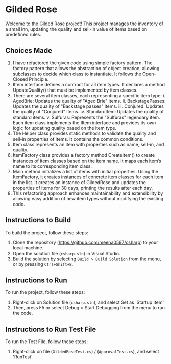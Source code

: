 # Gilded Rose

Welcome to the Gilded Rose project! This project manages the inventory of a small inn, updating the quality and sell-in value of items based on predefined rules.

## Choices Made
1. I have refactored the given code using simple factory pattern. The factory pattern that allows the abstraction of object creation, allowing subclasses to decide which class to instantiate. It follows the Open-Closed Principle.
2. IItem interface defines a contract for all item types. It declares a method UpdateQuality() that must be implemented by item classes.
3. There are several item classes, each representing a specific item type:
     i.	AgedBrie: Updates the quality of "Aged Brie" items.
    ii.	BackstagePasses: Updates the quality of "Backstage passes" items.
   iii. Conjured: Updates the quality of "Conjured" items.
    iv.	StandardItem: Updates the quality of standard items.
     v.	Sulfuras: Represents the "Sulfuras" legendary item.
   Each item class implements the IItem interface and provides its own logic for updating quality based on the item type.
4. The Helper class provides static methods to validate the quality and sell-in properties of items. It contains the common conditions.
5. Item class represents an item with properties such as name, sell-in, and quality.
6. ItemFactory class provides a factory method CreateItem() to create instances of item classes based on the item name. It maps each item’s name to its corresponding item class.
7. Main method initializes a list of items with initial properties. Using the ItemFactory, it creates instances of concrete item classes for each item in the list. It creates an instance of GildedRose and updates the properties of items for 30 days, printing the results after each day.
8. This refactoring approach enhances maintainability and extensibility by allowing easy addition of new item types without modifying the existing code.
 
## Instructions to Build

To build the project, follow these steps:

1. Clone the repository (https://github.com/meena0597/csharp) to your local machine.
2. Open the solution file (`csharp.sln`) in Visual Studio.
3. Build the solution by selecting `Build > Build Solution` from the menu, or by pressing `Ctrl+Shift+B`.

## Instructions to Run

To run the project, follow these steps:
1. Right-click on Solution file (`csharp.sln`), and select Set as 'Startup Item'
2. Then, press F5 or select Debug > Start Debugging from the menu to run the code.

## Instructions to Run Test File

To run the Test File, follow these steps:
1. Right-click on  file (`GildedRoseTest.cs`) / (`ApprovalTest.cs`), and select 'RunTest'


